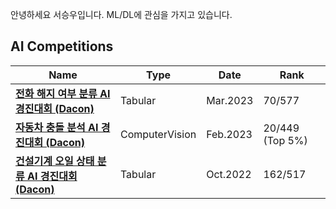 안녕하세요 서승우입니다.
ML/DL에 관심을 가지고 있습니다.

## AI Competitions

|Name|Type|Date|Rank|
|---|---|---|---|
|**[전화 해지 여부 분류 AI 경진대회 (Dacon)]()**|Tabular|Mar.2023|70/577|
|**[자동차 충돌 분석 AI 경진대회 (Dacon)]()**|ComputerVision|Feb.2023|20/449 (Top 5%)|
|**[건설기계 오일 상태 분류 AI 경진대회 (Dacon)]()**|Tabular|Oct.2022|162/517|
